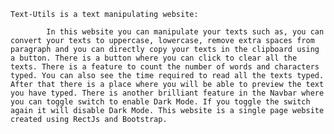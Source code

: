 `Text-Utils is a text manipulating website:`

            In this website you can manipulate your texts such as, you can convert your texts to uppercase, lowercase, remove extra spaces from paragraph and you can directly copy your texts in the clipboard using a button. There is a button where you can click to clear all the texts. There is a feature to count the number of words and characters typed. You can also see the time required to read all the texts typed. After that there is a place where you will be able to preview the text you have typed. There is another brilliant feature in the Navbar where you can toggle switch to enable Dark Mode. If you toggle the switch again it will disable Dark Mode. This website is a single page website created using RectJs and Bootstrap.

